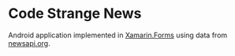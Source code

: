 # Code Strange News

Android application implemented in [Xamarin.Forms](https://docs.microsoft.com/en-us/xamarin/xamarin-forms/) using data from [newsapi.org](https://newsapi.org).
